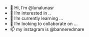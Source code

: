 - 👋 Hi, I’m @lunalunasr
- 👀 I’m interested in ..
- 🌱 I’m currently learning ...
- 💞️ I’m looking to collaborate on ...
- 📫 my instagram is @banneredmare

<!---
lunalunasr/lunalunasr is a ✨ special ✨ repository because its `README.md` (this file) appears on your GitHub profile.
You can click the Preview link to take a look at your changes.
--->
